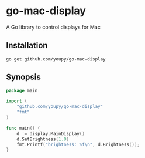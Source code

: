 # go-mac-display

A Go library to control displays for Mac

## Installation

```
go get github.com/youpy/go-mac-display
```

## Synopsis

```go
package main

import (
	"github.com/youpy/go-mac-display"
	"fmt"
)

func main() {
	d := display.MainDisplay()
	d.SetBrightness(1.0)
	fmt.Printf("brightness: %f\n", d.Brightness());
}
```

